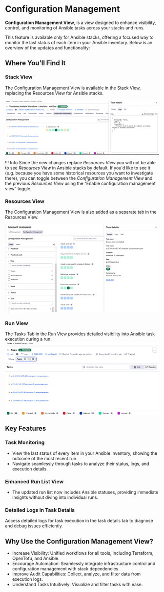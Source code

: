 # Configuration Management

**Configuration Management View**, is a view designed to enhance visibility, control, and monitoring of Ansible tasks across your stacks and runs.

This feature is available only for Ansible stacks, offering a focused way to monitor the last status of each item in your Ansible inventory. Below is an overview of the updates and functionality:

## Where You’ll Find It

### Stack View

The Configuration Management View is available in the Stack View, replacing the Resources View for Ansible stacks.

![](../../assets/screenshots/concepts/configuration-management/stack-view.png)

!!! Info
    Since the new changes replace _Resources View_ you will not be able to see _Resources View_ in Ansible stacks by default. If you'd like to see it (e.g. because you have some historical resources you want to investigate there), you can toggle between the _Configuration Management View_ and the previous _Resources View_ using the “Enable configuration management view” toggle.

### Resources View

The Configuration Management View is also added as a separate tab in the Resources View.

![](../../assets/screenshots/concepts/configuration-management/configuration-management-view.png)

### Run View

The Tasks Tab in the Run View provides detailed visibility into Ansible task execution during a run.
![](../../assets/screenshots/concepts/configuration-management/run-view.png)

## Key Features

### Task Monitoring

- View the last status of every item in your Ansible inventory, showing the outcome of the most recent run.
- Navigate seamlessly through tasks to analyze their status, logs, and execution details.

### Enhanced Run List View

- The updated run list now includes Ansible statuses, providing immediate insights without diving into individual runs.

### Detailed Logs in Task Details

Access detailed logs for task execution in the task details tab to diagnose and debug issues efficiently.

## Why Use the Configuration Management View?

- Increase Visibility: Unified workflows for all tools, including Terraform, OpenTofu, and Ansible.
- Encourage Automation: Seamlessly integrate infrastructure control and configuration management with stack dependencies.
- Improve Audit Capabilities: Collect, analyze, and filter data from execution logs.
- Understand Tasks Intuitively: Visualize and filter tasks with ease.
